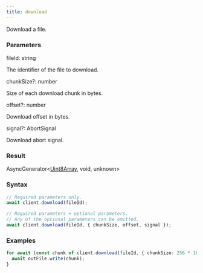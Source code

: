 ```yaml
---
title: download
---
```


Download a file.


### Parameters 

<div class="flex flex-col gap-3"><div><div class="font-mono"><span class="font-bold">fileId</span><span class="opacity-50">:</span> <span>string</span></div><div class="pl-3"><div class="no-margin">

The identifier of the file to download.

</div></div></div><div class="flex flex-col gap-3"><div><div class="flex gap-2"><div class="font-mono p" id="p_chunkSize" data-anchor><span class="font-bold">chunkSize</span><span class="opacity-50"><span title="Optional" class="cursor-help">?</span>:</span> <span>number</span></div></div><div class="pl-3"><div class="no-margin">

Size of each download chunk in bytes.

</div></div></div><div><div class="flex gap-2"><div class="font-mono p" id="p_offset" data-anchor><span class="font-bold">offset</span><span class="opacity-50"><span title="Optional" class="cursor-help">?</span>:</span> <span>number</span></div></div><div class="pl-3"><div class="no-margin">

Download offset in bytes.

</div></div></div><div><div class="flex gap-2"><div class="font-mono p" id="p_signal" data-anchor><span class="font-bold">signal</span><span class="opacity-50"><span title="Optional" class="cursor-help">?</span>:</span> <span href="/">AbortSignal</span></div></div><div class="pl-3"><div class="no-margin">

Download abort signal.

</div></div></div></div></div>

### Result 

<div class="font-mono"><span href="/">AsyncGenerator</span><span class="opacity-50">&lt;</span><a href="https://developer.mozilla.org/en-US/docs/Web/JavaScript/Reference/Global_Objects/Uint8Array" target="_blank" rel="noreferrer noopener">Uint8Array</a><span class="opacity-50">,</span> <span>void</span><span class="opacity-50">,</span> <span>unknown</span><span class="opacity-50">&gt;</span></div>

### Syntax

```ts
// Required parameters only.
await client.download(fileId);

// Required parameters + optional parameters.
// Any of the optional parameters can be omitted.
await client.download(fileId, { chunkSize, offset, signal });
```

### Examples 

```ts
for await (const chunk of client.download(fileId, { chunkSize: 256 * 1024 })) {
  await outFile.write(chunk);
}
```

